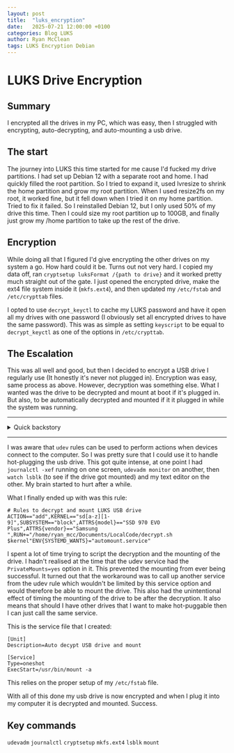 ```yaml
---
layout: post
title:  "luks_encryption"
date:   2025-07-21 12:00:00 +0100
categories: Blog LUKS
author: Ryan McClean
tags: LUKS Encryption Debian 
---
```


# LUKS Drive Encryption

## Summary

I encrypted all the drives in my PC, which was easy, then I struggled with encrypting, auto-decrypting, and auto-mounting a usb drive.

<!--more-->

## The start

The journey into LUKS this time started for me cause I'd fucked my drive partitions.
I had set up Debian 12 with a separate root and home. I had quickly filled the root partition.
So I tried to expand it, used lvresize to shrink the home partition and grow my root partition.
When I used resize2fs on my root, it worked fine, but it fell down when I tried it on my home partition.
Tried to fix it failed. So I reinstalled Debian 12, but I only used 50% of my drive this time.
Then I could size my root partition up to 100GB, and finally just grow my /home partition to take up the rest of the drive.

## Encryption

While doing all that I figured I'd give encrypting the other drives on my system a go. How hard could it be.
Turns out not very hard. I copied my data off, ran `cryptsetup luksFormat /{path to drive}` and it worked pretty much straight out of the gate.
I just opened the encrypted drive, make the ext4 file system inside it (`mkfs.ext4`), and then updated my `/etc/fstab` and `/etc/crypttab` files.

I opted to use `decrypt_keyctl` to cache my LUKS password and have it open all my drives with one password (I obviously set all encrypted drives to have the same password).
This was as simple as setting `keyscript` to be equal to `decrypt_keyctl` as one of the options in `/etc/crypttab`.

## The Escalation

This was all well and good, but then I decided to encrypt a USB drive I regularly use (It honestly it's never not plugged in).
Encryption was easy, same process as above. However, decryption was something else.
What I wanted was the drive to be decrypted and mount at boot if it's plugged in.
But also, to be automatically decrypted and mounted if it it plugged in while the system was running.

***
<details>
<summary>
Quick backstory


</summary>

I have recently moved to linux from windows, I have used linux a lot, professionally and as a hobby (Rasberry Pi's and such). Linux requires a lot more tinkering than windows, which I prefer, I enjoy the process. Part of this process has involved me fiddling with `udev` rules.
I wanted to get my nintendo switch pro controller to work with my debian install. I got it working in the end, but that leads us back to the main story.


End backstory

</details>

***

I was aware that `udev` rules can be used to perform actions when devices connect to the computer. So I was pretty sure that I could use it to handle hot-plugging the usb drive. This got quite intense, at one point I had `journalctl -xef` running on one screen, `udevadm monitor` on another, then `watch lsblk` (to see if the drive got mounted) and my text editor on the other. My brain started to hurt after a while.

What I finally ended up with was this rule:

```text
# Rules to decrypt and mount LUKS USB drive
ACTION=="add",KERNEL=="sd[a-z][1-9]",SUBSYSTEM=="block",ATTRS{model}=="SSD 970 EVO Plus",ATTRS{vendor}=="Samsung ",RUN+="/home/ryan_mcc/Documents/LocalCode/decrypt.sh $kernel"ENV{SYSTEMD_WANTS}="automount.service"
```

I spent a lot of time trying to script the decryption and the mounting of the drive. I hadn't realised at the time that the udev service had the `PrivateMounts=yes` option in it. This prevented the mounting from ever being successful. It turned out that the workaround was to call up another service from the udev rule which wouldn't be limited by this service option and would therefore be able to mount the drive. This also had the unintentional effect of timing the mounting of the drive to be after the decryption. It also means that should I have other drives that I want to make hot-puggable then I can just call the same service.

This is the service file that I created:

```text
[Unit]
Description=Auto decypt USB drive and mount

[Service] 
Type=oneshot
ExecStart=/usr/bin/mount -a
```

This relies on the proper setup of my `/etc/fstab` file. 

With all of this done my usb drive is now encrypted and when I plug it into my computer it is decrypted and mounted. Success. 

## Key commands

`udevadm`
`journalctl`
`cryptsetup`
`mkfs.ext4`
`lsblk`
`mount`
